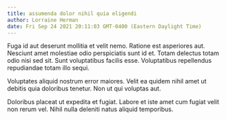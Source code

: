 ```yaml
---
title: assumenda dolor nihil quia eligendi
author: Lorraine Herman
date: Fri Sep 24 2021 20:11:03 GMT-0400 (Eastern Daylight Time)
---
```

Fuga id aut deserunt mollitia et velit nemo. Ratione est asperiores aut. Nesciunt amet molestiae odio perspiciatis sunt id et. Totam delectus totam odio nisi sed sit. Sunt voluptatibus facilis esse. Voluptatibus repellendus repudiandae totam illo sequi.

 Voluptates aliquid nostrum error maiores. Velit ea quidem nihil amet ut debitis quia doloribus tenetur. Non ut qui voluptas aut.

 Doloribus placeat ut expedita et fugiat. Labore et iste amet cum fugiat velit non rerum vel. Nihil nulla deleniti natus aliquid temporibus.